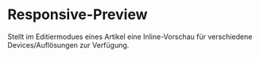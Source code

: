 # Responsive-Preview
 Stellt im Editiermodues eines Artikel eine Inline-Vorschau für verschiedene Devices/Auflösungen zur Verfügung.
